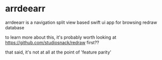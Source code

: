 #  arrdeearr

arrdeearr is a navigation split view based swift ui app for browsing redraw database

to learn more about this, it's probably worth looking at https://github.com/studiosnack/redraw first??

that said, it's not at all at the point of 'feature parity'


